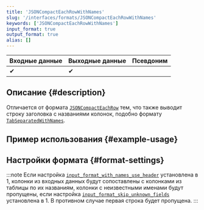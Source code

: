 ```yaml
---
title: 'JSONCompactEachRowWithNames'
slug: '/interfaces/formats/JSONCompactEachRowWithNames'
keywords: ['JSONCompactEachRowWithNames']
input_format: true
output_format: true
alias: []
---
```


| Входные данные | Выходные данные | Псевдоним |
|-------|--------|-------|
| ✔     | ✔      |       |


## Описание {#description}

Отличается от формата [`JSONCompactEachRow`](./JSONCompactEachRow.md) тем, что также выводит строку заголовка с названиями колонок, подобно формату [`TabSeparatedWithNames`](../TabSeparated/TabSeparatedWithNames.md).


## Пример использования {#example-usage}

## Настройки формата {#format-settings}

:::note
Если настройка [`input_format_with_names_use_header`](/operations/settings/settings-formats.md/#input_format_with_names_use_header) установлена в 1,
колонки из входных данных будут сопоставлены с колонками из таблицы по их названиям, колонки с неизвестными именами будут пропущены, если настройка [`input_format_skip_unknown_fields`](/operations/settings/settings-formats.md/#input_format_skip_unknown_fields) установлена в 1.
В противном случае первая строка будет пропущена.
:::
